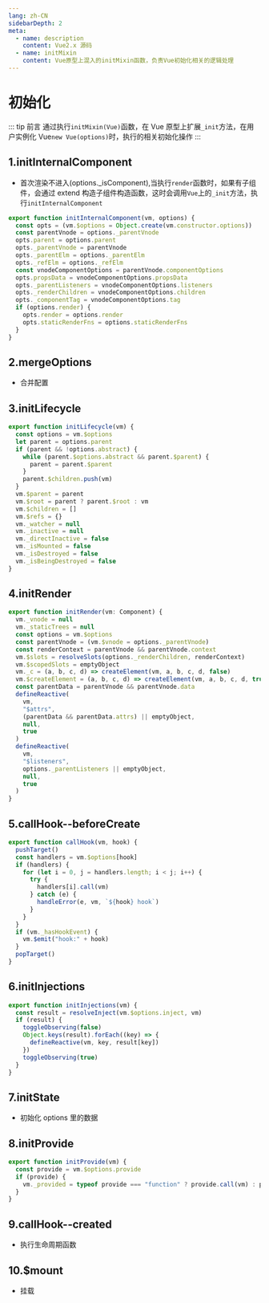 ```yaml
---
lang: zh-CN
sidebarDepth: 2
meta:
  - name: description
    content: Vue2.x 源码
  - name: initMixin
    content: Vue原型上混入的initMixin函数，负责Vue初始化相关的逻辑处理
---
```


# 初始化

::: tip 前言
通过执行`initMixin(Vue)`函数，在 Vue 原型上扩展`_init`方法，在用户实例化 Vue`new Vue(options)`时，执行的相关初始化操作
:::

## 1.initInternalComponent

- 首次渲染不进入(options.\_isComponent),当执行`render`函数时，如果有子组件，会通过 extend 构造子组件构造函数，这时会调用`Vue`上的`_init`方法，执行`initInternalComponent`

```js
export function initInternalComponent(vm, options) {
  const opts = (vm.$options = Object.create(vm.constructor.options))
  const parentVnode = options._parentVnode
  opts.parent = options.parent
  opts._parentVnode = parentVnode
  opts._parentElm = options._parentElm
  opts._refElm = options._refElm
  const vnodeComponentOptions = parentVnode.componentOptions
  opts.propsData = vnodeComponentOptions.propsData
  opts._parentListeners = vnodeComponentOptions.listeners
  opts._renderChildren = vnodeComponentOptions.children
  opts._componentTag = vnodeComponentOptions.tag
  if (options.render) {
    opts.render = options.render
    opts.staticRenderFns = options.staticRenderFns
  }
}
```

## 2.mergeOptions

- 合并配置

## 3.initLifecycle

```js
export function initLifecycle(vm) {
  const options = vm.$options
  let parent = options.parent
  if (parent && !options.abstract) {
    while (parent.$options.abstract && parent.$parent) {
      parent = parent.$parent
    }
    parent.$children.push(vm)
  }
  vm.$parent = parent
  vm.$root = parent ? parent.$root : vm
  vm.$children = []
  vm.$refs = {}
  vm._watcher = null
  vm._inactive = null
  vm._directInactive = false
  vm._isMounted = false
  vm._isDestroyed = false
  vm._isBeingDestroyed = false
}
```

## 4.initRender

```js
export function initRender(vm: Component) {
  vm._vnode = null
  vm._staticTrees = null
  const options = vm.$options
  const parentVnode = (vm.$vnode = options._parentVnode)
  const renderContext = parentVnode && parentVnode.context
  vm.$slots = resolveSlots(options._renderChildren, renderContext)
  vm.$scopedSlots = emptyObject
  vm._c = (a, b, c, d) => createElement(vm, a, b, c, d, false)
  vm.$createElement = (a, b, c, d) => createElement(vm, a, b, c, d, true)
  const parentData = parentVnode && parentVnode.data
  defineReactive(
    vm,
    "$attrs",
    (parentData && parentData.attrs) || emptyObject,
    null,
    true
  )
  defineReactive(
    vm,
    "$listeners",
    options._parentListeners || emptyObject,
    null,
    true
  )
}
```

## 5.callHook--beforeCreate

```js
export function callHook(vm, hook) {
  pushTarget()
  const handlers = vm.$options[hook]
  if (handlers) {
    for (let i = 0, j = handlers.length; i < j; i++) {
      try {
        handlers[i].call(vm)
      } catch (e) {
        handleError(e, vm, `${hook} hook`)
      }
    }
  }
  if (vm._hasHookEvent) {
    vm.$emit("hook:" + hook)
  }
  popTarget()
}
```

## 6.initInjections

```js
export function initInjections(vm) {
  const result = resolveInject(vm.$options.inject, vm)
  if (result) {
    toggleObserving(false)
    Object.keys(result).forEach((key) => {
      defineReactive(vm, key, result[key])
    })
    toggleObserving(true)
  }
}
```

## 7.initState

- 初始化 options 里的数据

## 8.initProvide

```js
export function initProvide(vm) {
  const provide = vm.$options.provide
  if (provide) {
    vm._provided = typeof provide === "function" ? provide.call(vm) : provide
  }
}
```

## 9.callHook--created

- 执行生命周期函数

## 10.\$mount

- 挂载
<!-- <Vssue /> -->
